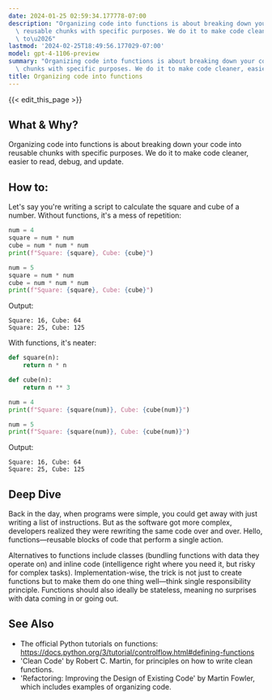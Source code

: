 ```yaml
---
date: 2024-01-25 02:59:34.177778-07:00
description: "Organizing code into functions is about breaking down your code into\
  \ reusable chunks with specific purposes. We do it to make code cleaner, easier\
  \ to\u2026"
lastmod: '2024-02-25T18:49:56.177029-07:00'
model: gpt-4-1106-preview
summary: "Organizing code into functions is about breaking down your code into reusable\
  \ chunks with specific purposes. We do it to make code cleaner, easier to\u2026"
title: Organizing code into functions
---
```


{{< edit_this_page >}}

## What & Why?
Organizing code into functions is about breaking down your code into reusable chunks with specific purposes. We do it to make code cleaner, easier to read, debug, and update. 

## How to:
Let's say you're writing a script to calculate the square and cube of a number. Without functions, it's a mess of repetition:

```Python
num = 4
square = num * num
cube = num * num * num
print(f"Square: {square}, Cube: {cube}")

num = 5
square = num * num
cube = num * num * num
print(f"Square: {square}, Cube: {cube}")
```
Output:
```
Square: 16, Cube: 64
Square: 25, Cube: 125
```

With functions, it's neater:

```Python
def square(n):
    return n * n

def cube(n):
    return n ** 3

num = 4
print(f"Square: {square(num)}, Cube: {cube(num)}")

num = 5
print(f"Square: {square(num)}, Cube: {cube(num)}")
```
Output:
```
Square: 16, Cube: 64
Square: 25, Cube: 125
```

## Deep Dive
Back in the day, when programs were simple, you could get away with just writing a list of instructions. But as the software got more complex, developers realized they were rewriting the same code over and over. Hello, functions—reusable blocks of code that perform a single action.

Alternatives to functions include classes (bundling functions with data they operate on) and inline code (intelligence right where you need it, but risky for complex tasks). Implementation-wise, the trick is not just to create functions but to make them do one thing well—think single responsibility principle. Functions should also ideally be stateless, meaning no surprises with data coming in or going out.

## See Also
- The official Python tutorials on functions: https://docs.python.org/3/tutorial/controlflow.html#defining-functions
- 'Clean Code' by Robert C. Martin, for principles on how to write clean functions.
- 'Refactoring: Improving the Design of Existing Code' by Martin Fowler, which includes examples of organizing code.
